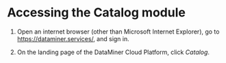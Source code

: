 # Accessing the Catalog module

1. Open an internet browser (other than Microsoft Internet Explorer), go to
<https://dataminer.services/>, and sign in.

2. On the landing page of the DataMiner Cloud Platform, click *Catalog*.
